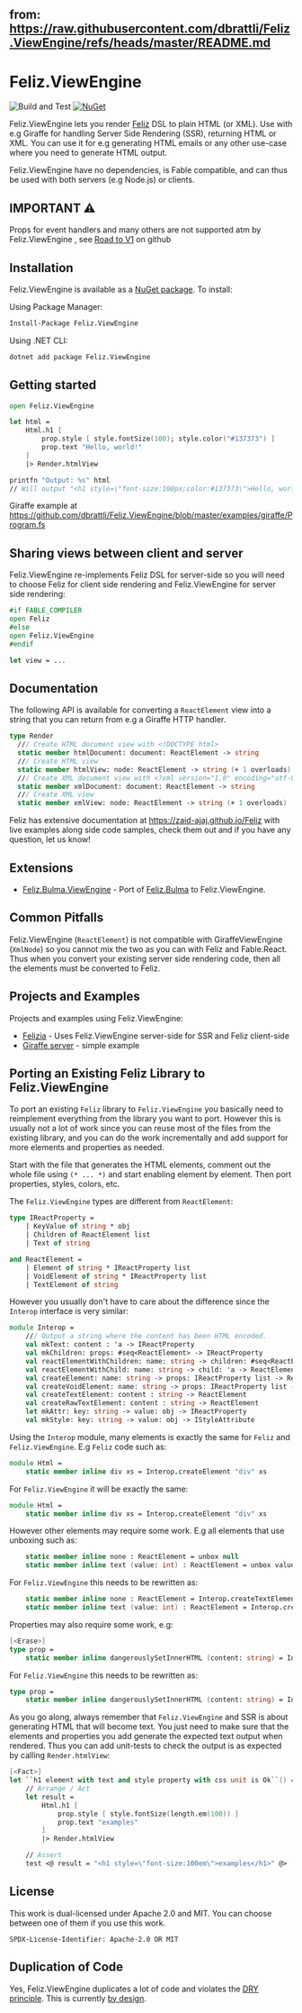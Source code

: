 ## from: https://raw.githubusercontent.com/dbrattli/Feliz.ViewEngine/refs/heads/master/README.md

# Feliz.ViewEngine

![Build and Test](https://github.com/dbrattli/Feliz.ViewEngine/workflows/Build%20and%20Test/badge.svg)
[![NuGet](https://img.shields.io/nuget/v/Feliz.ViewEngine.svg?maxAge=0&colorB=brightgreen)](https://www.nuget.org/packages/Feliz.ViewEngine)

Feliz.ViewEngine lets you render [Feliz](https://github.com/Zaid-Ajaj/Feliz) DSL to plain HTML (or XML). Use with e.g
Giraffe for handling Server Side Rendering (SSR), returning HTML or XML. You can use it for e.g generating HTML emails
or any other use-case where you need to generate HTML output.

Feliz.ViewEngine have no dependencies, is Fable compatible, and can thus be used with both servers (e.g Node.js) or
clients.

## IMPORTANT ⚠️

Props for event handlers and many others are not supported atm by Feliz.ViewEngine , see [Road to V1](https://github.com/dbrattli/Feliz.ViewEngine/issues/5) on github

## Installation

Feliz.ViewEngine is available as a [NuGet package](https://www.nuget.org/packages/Feliz.ViewEngine/). To install:

Using Package Manager:
```sh
Install-Package Feliz.ViewEngine
```

Using .NET CLI:
```sh
dotnet add package Feliz.ViewEngine
```

## Getting started

```fs
open Feliz.ViewEngine

let html =
    Html.h1 [
        prop.style [ style.fontSize(100); style.color("#137373") ]
        prop.text "Hello, world!"
    ]
    |> Render.htmlView

printfn "Output: %s" html
// Will output "<h1 style=\"font-size:100px;color:#137373\">Hello, world!</h1>"
```

Giraffe example at https://github.com/dbrattli/Feliz.ViewEngine/blob/master/examples/giraffe/Program.fs

## Sharing views between client and server

Feliz.ViewEngine re-implements Feliz DSL for server-side so you will need to choose Feliz for client side rendering and
Feliz.ViewEngine for server side rendering:

```fs
#if FABLE_COMPILER
open Feliz
#else
open Feliz.ViewEngine
#endif

let view = ...
```

## Documentation

The following API is available for converting a `ReactElement` view into a string that you can return from e.g a Giraffe
HTTP handler.

```fs
type Render
  /// Create HTML document view with <!DOCTYPE html>
  static member htmlDocument: document: ReactElement -> string
  /// Create HTML view
  static member htmlView: node: ReactElement -> string (+ 1 overloads)
  /// Create XML document view with <?xml version="1.0" encoding="utf-8"?>
  static member xmlDocument: document: ReactElement -> string
  /// Create XML view
  static member xmlView: node: ReactElement -> string (+ 1 overloads)
```

Feliz has extensive documentation at https://zaid-ajaj.github.io/Feliz with live examples along side code samples, check
them out and if you have any question, let us know!

## Extensions

- [Feliz.Bulma.ViewEngine](https://www.nuget.org/packages/Feliz.Bulma.ViewEngine/) - Port of
  [Feliz.Bulma](https://github.com/Dzoukr/Feliz.Bulma) to Feliz.ViewEngine.

## Common Pitfalls

Feliz.ViewEngine (`ReactElement`) is not compatible with GiraffeViewEngine (`XmlNode`) so you cannot mix the two as you
can with Feliz and Fable.React. Thus when you convert your existing server side rendering code, then all the elements
must be converted to Feliz.

## Projects and Examples

Projects and examples using Feliz.ViewEngine:

- [Felizia](https://github.com/dbrattli/Felizia) - Uses Feliz.ViewEngine server-side for SSR and Feliz client-side
- [Giraffe server](https://github.com/dbrattli/Feliz.ViewEngine/tree/master/examples/giraffe) - simple example

## Porting an Existing Feliz Library to Feliz.ViewEngine

To port an existing `Feliz` library to `Feliz.ViewEngine` you basically need to reimplement everything from the library
you want to port. However this is usually not a lot of work since you can reuse most of the files from the existing
library, and you can do the work incrementally and add support for more elements and properties as needed.

Start with the file that generates the HTML elements, comment out the whole file using `(* ... *)` and start enabling
element by element. Then port properties, styles, colors, etc.

The `Feliz.ViewEngine` types are different from `ReactElement`:

```fs
type IReactProperty =
    | KeyValue of string * obj
    | Children of ReactElement list
    | Text of string

and ReactElement =
    | Element of string * IReactProperty list
    | VoidElement of string * IReactProperty list
    | TextElement of string
```

However you usually don't have to care about the difference since the `Interop` interface is very similar:

```fs
module Interop =
    /// Output a string where the content has been HTML encoded.
    val mkText: content : 'a -> IReactProperty
    val mkChildren: props: #seq<ReactElement> -> IReactProperty
    val reactElementWithChildren: name: string -> children: #seq<ReactElement> -> ReactElement
    val reactElementWithChild: name: string -> child: 'a -> ReactElement
    val createElement: name: string -> props: IReactProperty list -> ReactElement
    val createVoidElement: name: string -> props: IReactProperty list -> ReactElement
    val createTextElement: content : string -> ReactElement
    val createRawTextElement: content : string -> ReactElement
    let mkAttr: key: string -> value: obj -> IReactProperty
    val mkStyle: key: string -> value: obj -> IStyleAttribute
```

Using the `Interop` module, many elements is exactly the same for `Feliz` and `Feliz.ViewEngine`. E.g `Feliz` code such
as:

```fs
module Html =
    static member inline div xs = Interop.createElement "div" xs
```

For `Feliz.ViewEngine` it will be exactly the same:

```fs
module Html =
    static member inline div xs = Interop.createElement "div" xs
```

However other elements may require some work. E.g all elements that use unboxing such as:

```fs
    static member inline none : ReactElement = unbox null
    static member inline text (value: int) : ReactElement = unbox value
```

For `Feliz.ViewEngine` this needs to be rewritten as:

```fs
    static member inline none : ReactElement = Interop.createTextElement ""
    static member inline text (value: int) : ReactElement = Interop.createTextElement (value.ToString ())
```

Properties may also require some work, e.g:

```fs
[<Erase>]
type prop =
    static member inline dangerouslySetInnerHTML (content: string) = Interop.mkAttr "dangerouslySetInnerHTML" (createObj [ "__html" ==> content ])

```

For `Feliz.ViewEngine` this needs to be rewritten as:

```fs
type prop =
    static member inline dangerouslySetInnerHTML (content: string) = Interop.mkChildren [ Interop.createRawTextElement content ]

```

As you go along, always remember that `Feliz.ViewEngine` and SSR is about generating HTML that will become text. You
just need to make sure that the elements and properties you add generate the expected text output when rendered. Thus
you can add unit-tests to check the output is as expected by calling `Render.htmlView`:

```fs
[<Fact>]
let ``h1 element with text and style property with css unit is Ok``() =
    // Arrange / Act
    let result =
        Html.h1 [
            prop.style [ style.fontSize(length.em(100)) ]
            prop.text "examples"
        ]
        |> Render.htmlView

    // Assert
    test <@ result = "<h1 style=\"font-size:100em\">examples</h1>" @>
```


## License

This work is dual-licensed under Apache 2.0 and MIT. You can choose between one of them if you use this work.

`SPDX-License-Identifier: Apache-2.0 OR MIT`

## Duplication of Code

Yes, Feliz.ViewEngine duplicates a lot of code and violates the [DRY
principle](https://en.wikipedia.org/wiki/Don%27t_repeat_yourself). This is currently [by
design](https://www.sandimetz.com/blog/2016/1/20/the-wrong-abstraction).